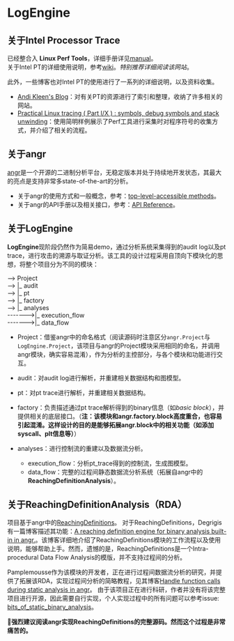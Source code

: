 # LogEngine

## 关于Intel Processor Trace

已经整合入 **Linux Perf Tools**，详细手册详见[manual](https://man7.org/linux/man-pages/man1/perf-intel-pt.1.html)。    
关于Intel PT的详细使用说明，参考[wiki](https://perf.wiki.kernel.org/index.php/Perf_tools_support_for_Intel%C2%AE_Processor_Trace#What_is_Intel.C2.AE_Processor_Trace)。*特别推荐详细阅读该网站*。

此外，一些博客也对Intel PT的使用进行了一系列的详细说明，以及资料收集。
* [Andi Kleen's Blog](http://halobates.de/blog/p/406)：对有关PT的资源进行了索引和整理，收纳了许多相关的网站。
* [Practical Linux tracing ( Part I/X ) : symbols, debug symbols and stack unwinding](https://medium.com/coccoc-engineering-blog/things-you-should-know-to-begin-playing-with-linux-tracing-tools-part-i-x-225aae1aaf13)：使用简明样例展示了Perf工具进行采集时对程序符号的收集方式，并介绍了相关的流程。

## 关于angr

[angr](https://github.com/angr/angr)是一个开源的二进制分析平台，无稳定版本并处于持续地开发状态，其最大的亮点是支持非常多state-of-the-art的分析。
* 关于angr的使用方式和一般概念，参考：[top-level-accessible methods](https://docs.angr.io/core-concepts/toplevel)。
* 关于angr的API手册以及相关接口，参考：[API Reference](http://angr.io/api-doc/)。

## 关于LogEngine

**LogEngine**现阶段仍然作为简易demo，通过分析系统采集得到的audit log以及pt trace，进行攻击的溯源与取证分析。该工具的设计过程采用自顶向下模块化的思想，将整个项目分为不同的模块：

--> Project     
--> |_ audit     
--> |_ pt     
--> |_ factory     
--> |_ analyses     
------->|_ execution_flow     
------->|_ data_flow     

* Project：借鉴angr中的命名格式（阅读源码时注意区分`angr.Project`与`LogEngine.Project`，该项目与angr的Project模块采用相同的命名，并调用angr模块，确实容易混淆），作为分析的主控部分，与各个模块和功能进行交互。

* audit：对audit log进行解析，并重建相关数据结构和图模型。
* pt：对pt trace进行解析，并重建相关数据结构。
* factory：负责描述通过pt trace解析得到的binary信息（如*basic block*），并提供相关的底层接口。（**注：该模块和angr.factory.block高度重合，也容易引起混淆。这样设计的目的是能够拓展angr.block中的相关功能（如添加syscall、plt信息等）**）
* analyses：进行控制流的重建以及数据流分析。
  * execution_flow：分析pt_trace得到的控制流，生成图模型。
  * data_flow：完整的过程间静态数据流分析系统（拓展自angr中的**ReachingDefinitionAnalysis**）。

## 关于ReachingDefinitionAnalysis（RDA）

项目基于angr中的[ReachingDefinitions]()。
对于ReachingDefinitions，Degrigis有一篇博客描述其功能：[A reaching definition engine for binary analysis built-in in angr.](https://degrigis.github.io/posts/angr_rd/)。该博客详细地介绍了ReachingDefinitions模块的工作流程以及使用说明，能够帮助上手。然而，遗憾的是，ReachingDefinitions是一个Intra-procedural Data Flow Analysis的模版，并不支持过程间的分析。

Pamplemousse作为该模块的开发者，正在进行过程间数据流分析的研究，并提供了拓展该RDA，实现过程间分析的简略教程，见其博客[Handle function calls during static analysis in angr](https://blog.xaviermaso.com/2021/02/25/Handle-function-calls-during-static-analysis-with-angr.html)。
由于该项目正在进行科研，作者并没有将该完整项目进行开源，因此需要自行实现，个人实现过程中的所有问题可以参考issue: [bits_of_static_binary_analysis](https://github.com/Pamplemousse/bits_of_static_binary_analysis/issues/1)。

**🌟强烈建议阅读angr实现ReachingDefinitions的完整源码。然而这个过程是非常痛苦的。**





